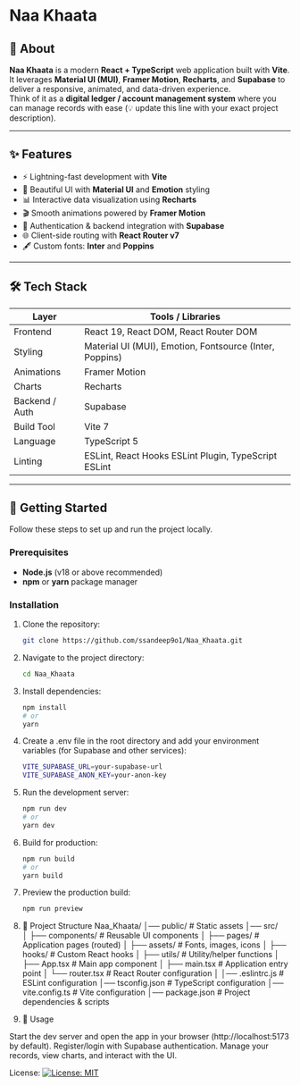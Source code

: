 # Naa Khaata

## 📌 About

**Naa Khaata** is a modern **React + TypeScript** web application built with **Vite**.  
It leverages **Material UI (MUI)**, **Framer Motion**, **Recharts**, and **Supabase** to deliver a responsive, animated, and data-driven experience.  
Think of it as a **digital ledger / account management system** where you can manage records with ease (💡 update this line with your exact project description).

---

## ✨ Features

- ⚡ Lightning-fast development with **Vite**  
- 🎨 Beautiful UI with **Material UI** and **Emotion** styling  
- 📊 Interactive data visualization using **Recharts**  
- 🎬 Smooth animations powered by **Framer Motion**  
- 🔑 Authentication & backend integration with **Supabase**  
- 🌐 Client-side routing with **React Router v7**  
- 🖋 Custom fonts: **Inter** and **Poppins**  

---

## 🛠 Tech Stack

| Layer | Tools / Libraries |
|-------|-------------------|
| Frontend | React 19, React DOM, React Router DOM |
| Styling | Material UI (MUI), Emotion, Fontsource (Inter, Poppins) |
| Animations | Framer Motion |
| Charts | Recharts |
| Backend / Auth | Supabase |
| Build Tool | Vite 7 |
| Language | TypeScript 5 |
| Linting | ESLint, React Hooks ESLint Plugin, TypeScript ESLint |

---

## 🚀 Getting Started

Follow these steps to set up and run the project locally.

### Prerequisites

- **Node.js** (v18 or above recommended)  
- **npm** or **yarn** package manager  

### Installation

1. Clone the repository:
   ```bash
   git clone https://github.com/ssandeep9o1/Naa_Khaata.git
2. Navigate to the project directory:
   ```bash
   cd Naa_Khaata
3. Install dependencies:
   ```bash
   npm install
   # or
   yarn
4. Create a .env file in the root directory and add your environment variables (for Supabase and other services):
   ```bash
   VITE_SUPABASE_URL=your-supabase-url
   VITE_SUPABASE_ANON_KEY=your-anon-key

5. Run the development server:
   ```bash
   npm run dev
   # or
   yarn dev

6. Build for production:
   ```bash
   npm run build
   # or
   yarn build

7. Preview the production build:
    ```bash
    npm run preview

8. 📂 Project Structure
       Naa_Khaata/
    │── public/              # Static assets
    │── src/                 
    │   ├── components/      # Reusable UI components
    │   ├── pages/           # Application pages (routed)
    │   ├── assets/          # Fonts, images, icons
    │   ├── hooks/           # Custom React hooks
    │   ├── utils/           # Utility/helper functions
    │   ├── App.tsx          # Main app component
    │   ├── main.tsx         # Application entry point
    │   └── router.tsx       # React Router configuration
    │
    │── .eslintrc.js         # ESLint configuration
    │── tsconfig.json        # TypeScript configuration
    │── vite.config.ts       # Vite configuration
    │── package.json         # Project dependencies & scripts

9. 📖 Usage

  Start the dev server and open the app in your browser (http://localhost:5173 by default).
  Register/login with Supabase authentication.
  Manage your records, view charts, and interact with the UI.

License: [![License: MIT](https://img.shields.io/badge/License-MIT-blue.svg)](LICENSE)





   
